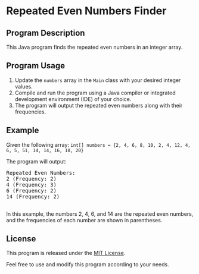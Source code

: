 <h1>Repeated Even Numbers Finder</h1>

  <h2>Program Description</h2>
  <p>This Java program finds the repeated even numbers in an integer array.</p>

  <h2>Program Usage</h2>
  <ol>
    <li>Update the <code>numbers</code> array in the <code>Main</code> class with your desired integer values.</li>
    <li>Compile and run the program using a Java compiler or integrated development environment (IDE) of your choice.</li>
    <li>The program will output the repeated even numbers along with their frequencies.</li>
  </ol>

  <h2>Example</h2>
  <p>Given the following array: <code>int[] numbers = {2, 4, 6, 8, 10, 2, 4, 12, 4, 6, 5, 51, 14, 14, 16, 18, 20}</code></p>
  <p>The program will output:</p>
  <pre>
Repeated Even Numbers:
2 (Frequency: 2)
4 (Frequency: 3)
6 (Frequency: 2)
14 (Frequency: 2)
  </pre>
  <p>In this example, the numbers 2, 4, 6, and 14 are the repeated even numbers, and the frequencies of each number are shown in parentheses.</p>

  <h2>License</h2>
  <p>This program is released under the <a href="LICENSE">MIT License</a>.</p>
  <p>Feel free to use and modify this program according to your needs.</p>
